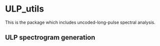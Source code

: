 # ULP_utils

This is the package which includes uncoded-long-pulse spectral analysis.

## ULP spectrogram generation

